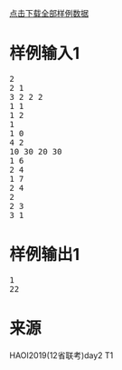 
<a class="ke-insertfile" href="/upload/file/20190408/20190408095146_62867.zip" target="_blank">点击下载全部样例数据</a> 

# 样例输入1


<pre>2
2 1
3 2 2 2
1 1
1 2
1
1 0
4 2
10 30 20 30
1 6
2 4
1 7
2 4
2
2 3
3 1
</pre>

# 样例输出1


<pre>1
22</pre>

# 来源


<p>
HAOI2019(12省联考)day2 T1
</p>
